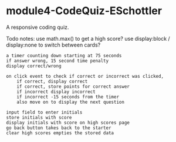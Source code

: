 # module4-CodeQuiz-ESchottler
A responsive coding quiz.


Todo notes: 
    use math.max() to get a high score?
    use display:block / display:none to switch between cards?
    

    a timer counting down starting at 75 seconds
    if answer wrong, 15 second time penalty
    display correct/wrong 

    on click event to check if correct or incorrect was clicked,
        if correct, display correct 
        if correct, store points for correct answer 
        if incorrect display incorrect
        if incorrect -15 seconds from the timer
        also move on to display the next question

    input field to enter initials
    store initials with score
    display initials with score on high scores page
    go back button takes back to the starter
    clear high scores empties the stored data

    
    